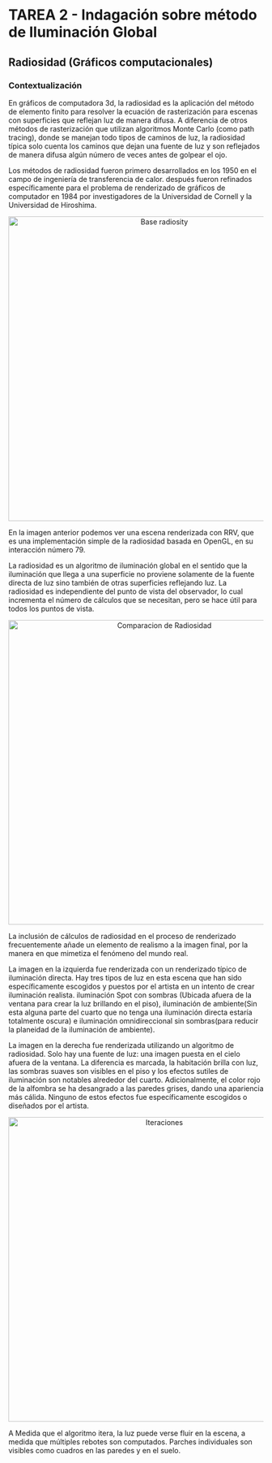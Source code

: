 # TAREA 2 - Indagación sobre método de Iluminación Global

## Radiosidad (Gráficos computacionales)

### Contextualización

En gráficos de computadora 3d, la radiosidad es la aplicación del método de elemento finito para resolver la ecuación de rasterización para escenas con superficies que reflejan luz de manera difusa. A diferencia de otros métodos de rasterización que utilizan algoritmos Monte Carlo (como path tracing), donde se manejan todo tipos de caminos de luz, la radiosidad típica solo cuenta los caminos que dejan una fuente de luz y son reflejados de manera difusa algún número de veces antes de golpear el ojo.

Los métodos de radiosidad fueron primero desarrollados en los 1950 en el campo de ingeniería de transferencia de calor. después fueron refinados específicamente para el problema de renderizado de gráficos de computador en 1984 por investigadores de la Universidad de Cornell y la Universidad de Hiroshima.

<center>
<img src="../Assets/images/Radio1.png" width="600" height="600" alt="Base radiosity"/>
</center>

En la imagen anterior podemos ver una escena renderizada con RRV, que es una implementación simple de la radiosidad basada en OpenGL, en su interacción número 79.

La radiosidad es un algoritmo de iluminación global en el sentido que la iluminación que llega a una superficie no proviene solamente de la fuente directa de luz sino también de otras superficies reflejando luz. La radiosidad es independiente del punto de vista del observador, lo cual incrementa el número de cálculos que se necesitan, pero se hace útil para todos los puntos de vista.

<center>
<img src="../Assets/images/Radiosity_Comparison.jpg" width="600" height="600" alt="Comparacion de Radiosidad"/>
</center>

La inclusión de cálculos de radiosidad en el proceso de renderizado frecuentemente añade un elemento de realismo a la imagen final, por la manera en que mimetiza el fenómeno del mundo real.

La imagen en la izquierda fue renderizada con un renderizado típico de iluminación directa. Hay tres tipos de luz en esta escena que han sido específicamente escogidos y puestos por el artista en un intento de crear iluminación realista. iluminación Spot con sombras (Ubicada afuera de la ventana para crear la luz brillando en el piso), iluminación de ambiente(Sin esta alguna parte del cuarto que no tenga una iluminación directa estaría totalmente oscura) e iluminación omnidireccional sin sombras(para reducir la planeidad de la iluminación de ambiente).

La imagen en la derecha fue renderizada utilizando un algoritmo de radiosidad. Solo hay una fuente de luz: una imagen puesta en el cielo afuera de la ventana. La diferencia es marcada, la habitación brilla con luz, las sombras suaves son visibles en el piso y los efectos sutiles de iluminación son notables alrededor del cuarto. Adicionalmente, el color rojo de la alfombra se ha desangrado a las paredes grises, dando una apariencia más cálida. Ninguno de estos efectos fue específicamente escogidos o diseñados por el artista.

<center>
<img src="../Assets/images/Radio2.png" width="600" height="600" alt="Iteraciones"/>
</center>

A Medida que el algoritmo itera, la luz puede verse fluir en la escena, a medida que múltiples 
rebotes son computados. Parches individuales son visibles como cuadros en las paredes y en el suelo.
